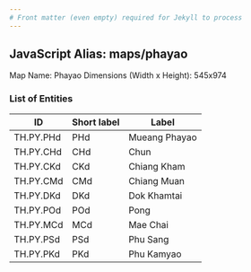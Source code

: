 ```yaml
---
# Front matter (even empty) required for Jekyll to process
---
```


## JavaScript Alias: maps/phayao

Map Name: Phayao
Dimensions (Width x Height): 545x974

### List of Entities

| ID        | Short label | Label         |
| --------- | ----------- | ------------- |
| TH.PY.PHd | PHd         | Mueang Phayao |
| TH.PY.CHd | CHd         | Chun          |
| TH.PY.CKd | CKd         | Chiang Kham   |
| TH.PY.CMd | CMd         | Chiang Muan   |
| TH.PY.DKd | DKd         | Dok Khamtai   |
| TH.PY.POd | POd         | Pong          |
| TH.PY.MCd | MCd         | Mae Chai      |
| TH.PY.PSd | PSd         | Phu Sang      |
| TH.PY.PKd | PKd         | Phu Kamyao    |
